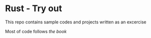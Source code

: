 # Rust - Try out 

This repo contains sample codes and projects written as an excercise

Most of code follows *the book*
